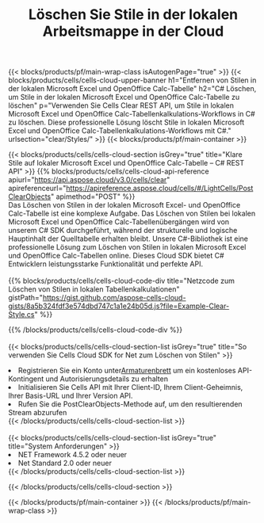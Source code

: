 ﻿---
title:  Löschen Sie Stile in der lokalen Arbeitsmappe in der Cloud
description:  Cloud-APIs und SDKs zum Löschen von Stilen unter Microsoft Excel und OpenOffice Calc. Klare Stile in lokalen Tabellenkalkulationen durch die Cells Cloud API. SDK unterstützt verschiedene Entwicklungssprachen. Dazu gehören Android, C#, Go, Java, NodeJS, Perl, PHP, Python, Ruby und Swift.
---
{{< blocks/products/pf/main-wrap-class isAutogenPage="true" >}}
{{< blocks/products/cells/cells-cloud-upper-banner h1="Entfernen von Stilen in der lokalen Microsoft Excel und OpenOffice Calc-Tabelle" h2="C# Löschen, um Stile in der lokalen Microsoft Excel und OpenOffice Calc-Tabelle zu löschen" p="Verwenden Sie Cells Clear REST API, um Stile in lokalen Microsoft Excel und OpenOffice Calc-Tabellenkalkulations-Workflows in C# zu löschen. Diese professionelle Lösung löscht Stile in lokalen Microsoft Excel und OpenOffice Calc-Tabellenkalkulations-Workflows mit C#." urlsection="clear/Styles/" >}}
{{< blocks/products/pf/main-container >}}

{{< blocks/products/cells/cells-cloud-section isGrey="true" title="Klare Stile auf lokaler Microsoft Excel und OpenOffice Calc-Tabelle – C# REST API" >}}
{{% blocks/products/cells/cells-cloud-api-reference apiurl="https://api.aspose.cloud/v3.0/cells/clear" apireferenceurl="https://apireference.aspose.cloud/cells/#/LightCells/PostClearObjects" apimethod="POST" %}}
<br/>
Das Löschen von Stilen in der lokalen Microsoft Excel- und OpenOffice Calc-Tabelle ist eine komplexe Aufgabe. Das Löschen von Stilen bei lokalen Microsoft Excel und OpenOffice Calc-Tabellenübergängen wird von unserem C# SDK durchgeführt, während der strukturelle und logische Hauptinhalt der Quelltabelle erhalten bleibt. Unsere C#-Bibliothek ist eine professionelle Lösung zum Löschen von Stilen in lokalen Microsoft Excel und OpenOffice Calc-Tabellen online. Dieses Cloud SDK bietet C# Entwicklern leistungsstarke Funktionalität und perfekte API.
<br/>
<br/>
{{% blocks/products/cells/cells-cloud-code-div title="Netzcode zum Löschen von Stilen in lokalen Tabellenkalkulationen" gistPath="https://gist.github.com/aspose-cells-cloud-gists/8a5b324fdf3e574dbd747c1a1e24b05d.js?file=Example-Clear-Style.cs" %}}
  
{{% /blocks/products/cells/cells-cloud-code-div %}}
<br/>
<br/>
{{< blocks/products/cells/cells-cloud-section-list isGrey="true" title="So verwenden Sie Cells Cloud SDK for Net zum Löschen von Stilen" >}}
<li> Registrieren Sie ein Konto unter<a href="https://dashboard.aspose.cloud/">Armaturenbrett</a> um ein kostenloses API-Kontingent und Autorisierungsdetails zu erhalten</li>
<li>Initialisieren Sie Cells API mit Ihrer Client-ID, Ihrem Client-Geheimnis, Ihrer Basis-URL und Ihrer Version API.</li>
<li>Rufen Sie die PostClearObjects-Methode auf, um den resultierenden Stream abzurufen</li>
{{< /blocks/products/cells/cells-cloud-section-list >}}
<br/>
<br/>
{{< blocks/products/cells/cells-cloud-section-list isGrey="true" title="System Anforderungen" >}}
<li>NET Framework 4.5.2 oder neuer</li>
<li>Net Standard 2.0 oder neuer</li>
{{< /blocks/products/cells/cells-cloud-section-list >}}

{{< /blocks/products/cells/cells-cloud-section >}}

{{< /blocks/products/pf/main-container >}}
{{< /blocks/products/pf/main-wrap-class >}}
